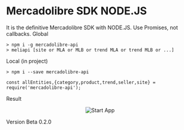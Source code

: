 # Mercadolibre SDK NODE.JS

It is the definitive Mercadolibre SDK with NODE.JS.
Use Promises, not callbacks.
Global
```
> npm i -g mercadolibre-api
> meliapi [site or MLA or MLB or trend MLA or trend MLB or ...]
```
Local (in project)
```
> npm i --save mercadolibre-api

const allEntities,{category,product,trend,seller,site} = require('mercadolibre-api');
```
Result
<div style="text-align:center">

![Start App](https://imgur.com/a/BzAQo)

</div>

Version Beta 0.2.0

